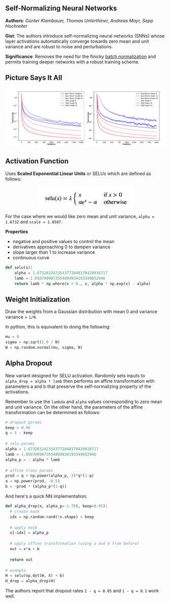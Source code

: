 ## Self-Normalizing Neural Networks

**Authors**: *Günter Klambauer, Thomas Unterthiner, Andreas Mayr, Sepp Hochreiter*

**Gist**: The authors introduce self-normalizing neural networks (SNNs) whose layer activations automatically converge towards zero mean and unit variance and are robust to noise and perturbations. 

**Significance**: Removes the need for the finicky [batch normalization](https://arxiv.org/abs/1502.03167) and  permits training deeper networks with a robust training scheme.

## Picture Says It All

<p align="center">
 <img src="/img/self_norm/loss.png" alt="Drawing">
</p>

## Activation Function

Uses **Scaled Exponential Linear Units** or SELUs which are defined as follows:

<p align="center">
 <img src="/img/self_norm/eq.png" alt="Drawing" width="300px">
</p>

For the case where we would like zero mean and unit variance, `alpha = 1.6732` and `scale = 1.0507`.

**Properties**

- negative and positive values to control the mean
- derivatives approaching 0 to dampen variance
- slope larger than 1 to increase variance
- continuous curve

```python
def selu(x):
	alpha = 1.6732632423543772848170429916717
	lamb = 1.0507009873554804934193349852946
	return lamb * np.where(x > 0., x, alpha * np.exp(x) - alpha)
```

## Weight Initialization

Draw the weights from a Gaussian distribution with mean 0 and variance variance = `1/N`.

In python, this is equivalent to doing the following:

```python
mu = 0 
sigma = np.sqrt(1.0 / N)
W = np.random.normal(mu, sigma, N)
```

## Alpha Dropout

New variant designed for SELU activation. Randomly sets inputs to `alpha_drop = alpha * lamb` then performs an affine transformation  with parameters a and b that preserve the self-normalizing property of the activations.

Remember to use the `lambda` and `alpha` values corresponding to zero mean and unit variance. On the other hand, the parameters of the affine transformation can be determined as follows:

```python
# dropout params
keep = 0.95
q = 1 - keep

# selu params
alpha = 1.6732632423543772848170429916717
lamb = 1.0507009873554804934193349852946
alpha_p = - alpha * lamb

# affine trans params
prod = q + np.power(alpha_p, 2)*q*(1-q)
a = np.power(prod, -0.5)
b = -prod * (alpha_p*(1-q))
```

And here's a quick NN implementation:

```python
def alpha_drop(x, alpha_p=-1.758, keep=0.95):	
  # create mask
  idx = np.random.rand(*x.shape) < keep

  # apply mask
  x[~idx] = alpha_p

  # apply affine transformation (using a and b from before)
  out = x*a + b

  return out
	
# example
H = selu(np.dot(W, X) + b)
H_drop = alpha_drop(H)
```
The authors report that dropout rates `1 - q = 0.05` and `1 - q = 0.1` work well.
